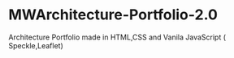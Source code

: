 # MWArchitecture-Portfolio-2.0
Architecture Portfolio made in HTML,CSS and Vanila JavaScript ( Speckle,Leaflet)

